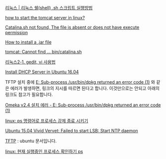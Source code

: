 [리눅스 | 리눅스 쉘(shell) .sh 스크립트 실행방법](http://websaram.com/bbs/board.php?bo_table=web_server&wr_id=37)

[how to start the tomcat server in linux?](http://stackoverflow.com/questions/19852730/how-to-start-the-tomcat-server-in-linux)

[Catalina.sh not found, The file is absent or does not have execute permission](http://askubuntu.com/questions/790186/catalina-sh-not-found-the-file-is-absent-or-does-not-have-execute-permission)

[How to install a .jar file](http://askubuntu.com/questions/372762/how-to-install-a-jar-file)

[tomcat: Cannot find ... bin/catalina.sh](http://westzero.tistory.com/52)

[리눅스2-1. gedit, vi 사용법](http://blog.naver.com/PostView.nhn?blogId=kjh16241624&logNo=110119462416)

[Install DHCP Server in Ubuntu 16.04](https://www.ostechnix.com/install-dhcp-server-in-ubuntu-16-04/)

TFTP 설치 중에 [E: Sub-process /usr/bin/dpkg returned an error code (1)](https://ubuntuforums.org/showthread.php?t=1642173) 와 같은 에러가 발생하면, 링크의 지시를 따르면 된다고 합니다. 이것만으로는 안되고 아래의 링크도 참고가 필요합니다.

[Omeka v2.4 설치 에러 - E: Sub-process /usr/bin/dpkg returned an error code (1)](http://osasf.net/discussion/405/omeka-v2-4-설치-에러-e-sub-process-usr-bin-dpkg-returned-an-error-code-1)

[linux: ps 명령어로 프로세스 강제 종료 시키기](http://itisyo.tistory.com/entry/linux-ps-명령어로-프로세스-강제-종료-시키기)

[Ubuntu 15.04 Vivid Vervet: Failed to start LSB: Start NTP daemon](http://zeroset.mnim.org/2015/04/27/ubuntu-15-04-vivid-vervet-failed-to-start-lsb-start-ntp-daemon/)

[TFTP](https://help.ubuntu.com/community/TFTP) : ubuntu 문서입니다.

[linux: 현재 실행중인 프로세스 확인하기 ps](http://jamesku.tistory.com/entry/linux현재-실행중인-프로세스-확인하기-ps)